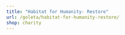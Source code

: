 ```yaml
---
title: "Habitat for Humanity- Restore"
url: /goleta/habitat-for-humanity-restore/
shop: charity
---
```

